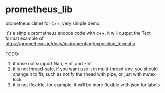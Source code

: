 # prometheus_lib
prometheus clinet for c++, very simple demo

it's a simple prometheus encode code with c++, it will output the Text format example of https://prometheus.io/docs/instrumenting/exposition_formats/

TODO:
1. it dose not support Nan, +Inf, and -Inf
2. it is not thread-safe, if you want use it in multi-thread env, you should change it to fit, such as notify the thead with pipe, or just with mutex lock
3. it is not flexible, for example, it will be more flexible with json for labels

